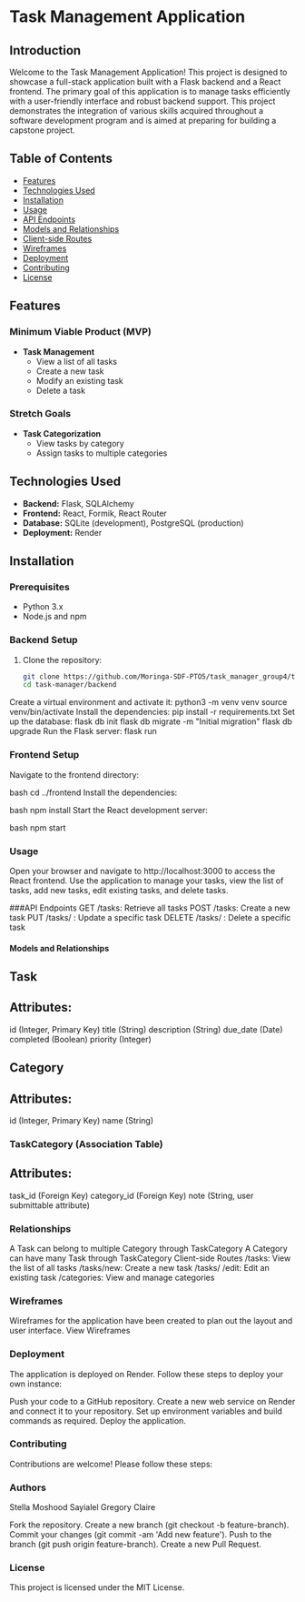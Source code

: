 # Task Management Application

## Introduction

Welcome to the Task Management Application! This project is designed to showcase a full-stack application built with a Flask backend and a React frontend. The primary goal of this application is to manage tasks efficiently with a user-friendly interface and robust backend support. This project demonstrates the integration of various skills acquired throughout a software development program and is aimed at preparing for building a capstone project.

## Table of Contents

- [Features](#features)
- [Technologies Used](#technologies-used)
- [Installation](#installation)
- [Usage](#usage)
- [API Endpoints](#api-endpoints)
- [Models and Relationships](#models-and-relationships)
- [Client-side Routes](#client-side-routes)
- [Wireframes](#wireframes)
- [Deployment](#deployment)
- [Contributing](#contributing)
- [License](#license)

## Features

### Minimum Viable Product (MVP)

- **Task Management**
  - View a list of all tasks
  - Create a new task
  - Modify an existing task
  - Delete a task

### Stretch Goals

- **Task Categorization**
  - View tasks by category
  - Assign tasks to multiple categories

## Technologies Used

- **Backend:** Flask, SQLAlchemy
- **Frontend:** React, Formik, React Router
- **Database:** SQLite (development), PostgreSQL (production)
- **Deployment:** Render

## Installation

### Prerequisites

- Python 3.x
- Node.js and npm

### Backend Setup

1. Clone the repository:

   ```bash
   git clone https://github.com/Moringa-SDF-PTO5/task_manager_group4/task-manager.git
   cd task-manager/backend
  Create a virtual environment and activate it:
  python3 -m venv venv
source venv/bin/activate
Install the dependencies:
pip install -r requirements.txt
Set up the database:
flask db init
flask db migrate -m "Initial migration"
flask db upgrade
Run the Flask server: flask run

### Frontend Setup
Navigate to the frontend directory:

bash
cd ../frontend
Install the dependencies:

bash
npm install
Start the React development server:

bash
npm start

### Usage
Open your browser and navigate to http://localhost:3000 to access the React frontend.
Use the application to manage your tasks, view the list of tasks, add new tasks, edit existing tasks, and delete tasks.

###API Endpoints
GET /tasks: Retrieve all tasks
POST /tasks: Create a new task
PUT /tasks/
: Update a specific task
DELETE /tasks/
: Delete a specific task
#### Models and Relationships
## Task
## Attributes:
id (Integer, Primary Key)
title (String)
description (String)
due_date (Date)
completed (Boolean)
priority (Integer)
## Category
## Attributes:
id (Integer, Primary Key)
name (String)
### TaskCategory (Association Table)
## Attributes:
task_id (Foreign Key)
category_id (Foreign Key)
note (String, user submittable attribute)
### Relationships
A Task can belong to multiple Category through TaskCategory
A Category can have many Task through TaskCategory
Client-side Routes
/tasks: View the list of all tasks
/tasks/new: Create a new task
/tasks/
/edit: Edit an existing task
/categories: View and manage categories
### Wireframes
Wireframes for the application have been created to plan out the layout and user interface. View Wireframes

### Deployment
The application is deployed on Render. Follow these steps to deploy your own instance:

Push your code to a GitHub repository.
Create a new web service on Render and connect it to your repository.
Set up environment variables and build commands as required.
Deploy the application.
### Contributing
Contributions are welcome! Please follow these steps:

### Authors
Stella
Moshood
Sayialel
Gregory
Claire

Fork the repository.
Create a new branch (git checkout -b feature-branch).
Commit your changes (git commit -am 'Add new feature').
Push to the branch (git push origin feature-branch).
Create a new Pull Request.

### License
This project is licensed under the MIT License. 
